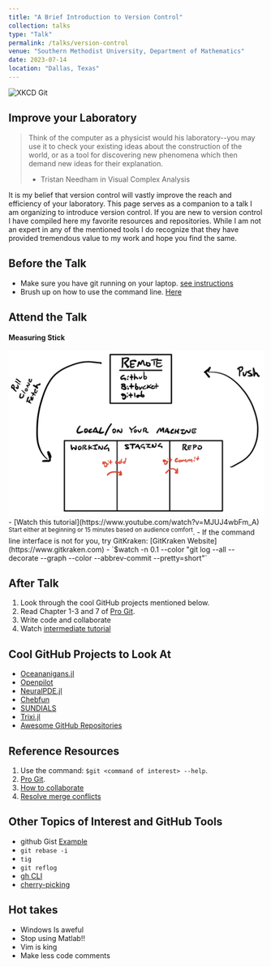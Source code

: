 ```yaml
---
title: "A Brief Introduction to Version Control"
collection: talks
type: "Talk"
permalink: /talks/version-control
venue: "Southern Methodist University, Department of Mathematics"
date: 2023-07-14
location: "Dallas, Texas"
---
```


<img src="https://imgs.xkcd.com/comics/git_2x.png" alt="XKCD Git" width="300"/>


## Improve your Laboratory

> Think of the computer as a physicist would his laboratory--you may use it to check your existing ideas about the construction of the world, or as a tool for discovering new phenomena which then demand new ideas for their explanation.
>
> - Tristan Needham in Visual Complex Analysis

It is my belief that version control will vastly improve the reach and efficiency of your laboratory. This page serves as a companion to a talk I am organizing to introduce version control. If you are new to version control I have compiled here my favorite resources and repositories. While I am not an expert in any of the mentioned tools I do recognize that they have provided tremendous value to my work and hope you find the same.

## Before the Talk
- Make sure you have git running on your laptop. [see instructions](https://git-scm.com/book/en/v2/Getting-Started-Installing-Git)
- Brush up on how to use the command line. [Here](https://buildmedia.readthedocs.org/media/pdf/lym/latest/lym.pdf)

## Attend the Talk
#### Measuring Stick
<img src="/images/vcMetalModel.jpeg" width="600"/>
- [Watch this tutorial](https://www.youtube.com/watch?v=MJUJ4wbFm_A) <sup>Start either at beginning or 15 minutes based on audience comfort</sup>.
- If the command line interface is not for you, try GitKraken: [GitKraken Website](https://www.gitkraken.com)
- `$watch -n 0.1 --color "git log --all --decorate --graph --color --abbrev-commit --pretty=short"`

## After Talk
1. Look through the cool GitHub projects mentioned below.
2. Read Chapter 1-3 and 7 of [Pro Git](https://git-scm.com/book/en/v2).
3. Write code and collaborate
4. Watch [intermediate tutorial](https://www.youtube.com/watch?v=qsTthZi23VE)

## Cool GitHub Projects to Look At
- [Oceananigans.jl](https://github.com/CliMA/Oceananigans.jl)
- [Openpilot](https://github.com/commaai/openpilot)
- [NeuralPDE.jl](https://github.com/SciML/NeuralPDE.jl)
- [Chebfun](https://github.com/chebfun/chebfun)
- [SUNDIALS](https://github.com/LLNL/sundials)
- [Trixi.jl](https://github.com/trixi-framework/Trixi.jl)
- [Awesome GitHub Repositories](https://github.com/sindresorhus/awesome)

## Reference Resources
1. Use the command: `$git <command of interest> --help`.
2. [Pro Git](https://git-scm.com/book/en/v2).
3. [How to collaborate](https://trixi-framework.github.io/HOHQMesh.jl/stable/github-git/)
4. [Resolve merge conflicts](https://docs.github.com/en/pull-requests/collaborating-with-pull-requests/addressing-merge-conflicts/resolving-a-merge-conflict-using-the-command-line)

## Other Topics of Interest and GitHub Tools
- github Gist [Example](https://gist.github.com/masonamccallum/65c98ef803895eca11ac072f7d7de963)
- `git rebase -i`
- `tig`
- `git reflog`
- [gh CLI](https://cli.github.com/manual/gh)
- [cherry-picking](https://git-scm.com/docs/git-cherry-pick)

## Hot takes
- Windows Is aweful
- Stop using Matlab!!
- Vim is king
- Make less code comments
